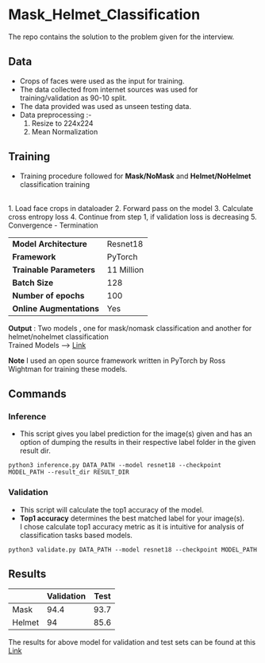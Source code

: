 # Mask_Helmet_Classification
The repo contains the solution to the problem given for the interview.

## Data

* Crops of faces were used as the input for training.
* The data collected from internet sources was used for training/validation as 90-10 split.
* The data provided was used as unseen testing data.
* Data preprocessing :- <br />
  1. Resize to 224x224
  2. Mean Normalization

## Training      

* Training procedure followed for **Mask/NoMask** and **Helmet/NoHelmet** classification training
<br />
  1. Load face crops in dataloader
  2. Forward pass on the model
  3. Calculate cross entropy loss
  4. Continue from step 1, if validation loss is decreasing
  5. Convergence - Termination
  
|                          |            |          
|--------------------------|------------|
|**Model  Architecture**   | Resnet18   |
|**Framework**             | PyTorch    |
|**Trainable Parameters**  | 11 Million |
|**Batch Size**            | 128        |
|**Number of epochs**      | 100        |
|**Online Augmentations**  | Yes        |

**Output** : Two models , one for mask/nomask classification and another for helmet/nohelmet classification<br />
Trained Models --> [Link](https://drive.google.com/open?id=1tk-lnsovJGBLGTlYRxLIMFtKAoB6NiVD)

**Note** I used an open source framework written in PyTorch by Ross Wightman for training these models.

## Commands

### Inference

* This script gives you label prediction for the image(s) given and has an option of dumping
the results in their respective label folder in the given result dir.

`python3 inference.py DATA_PATH --model resnet18 --checkpoint MODEL_PATH --result_dir RESULT_DIR`

### Validation

* This script will calculate the top1 accuracy of the model. 
* **Top1 accuracy** determines the best matched label for your image(s).  
I chose calculate top1 accuracy metric as it is intuitive for analysis of classification tasks based models.

`python3 validate.py DATA_PATH --model resnet18 --checkpoint MODEL_PATH`

## Results

|      |Validation| Test  |
|------|----------|-------|
|Mask  |    94.4  |  93.7 |
|Helmet|    94    |  85.6 |

The results for above model for validation and test sets can be found at this [Link](https://drive.google.com/open?id=1CvlAL7A8ihzesiWaig6LnArqV9B3Kf8v)
